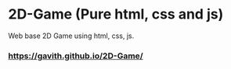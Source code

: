 # 2D-Game (Pure html, css and js)
Web base 2D Game using html, css, js.
### https://gavith.github.io/2D-Game/
